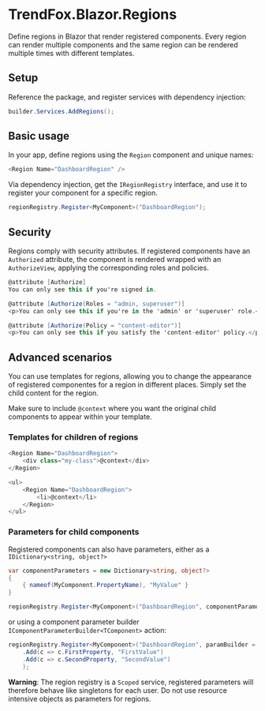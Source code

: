 # TrendFox.Blazor.Regions
Define regions in Blazor that render registered components.
Every region can render multiple components and the same region
can be rendered multiple times with different templates.

## Setup
Reference the package, and register services with dependency injection:
```c#
builder.Services.AddRegions();
```

## Basic usage
In your app, define regions using the `Region` component
and unique names:
```c#
<Region Name="DashboardRegion" />
```

Via dependency injection, get the `IRegionRegistry` interface, and
use it to register your component for a specific region.

```c#
regionRegistry.Register<MyComponent>("DashboardRegion");
```

## Security
Regions comply with security attributes. If registered components
have an `Authorized` attribute, the component is rendered wrapped
with an `AuthorizeView`, applying the corresponding roles and policies.

```c#
@attribute [Authorize]
You can only see this if you're signed in.
```

```c#
@attribute [Authorize(Roles = "admin, superuser")]
<p>You can only see this if you're in the 'admin' or 'superuser' role.</p>
```

```c#
@attribute [Authorize(Policy = "content-editor")]
<p>You can only see this if you satisfy the 'content-editor' policy.</p>
```

## Advanced scenarios
You can use templates for regions, allowing you to change the appearance
of registered componentes for a region in different places. Simply set the
child content for the region.

Make sure to include `@context` where you want the original child
components to appear within your template.

### Templates for children of regions
```c#
<Region Name="DashboardRegion">
    <div class="my-class">@context</div>
</Region>
```

```c#
<ul>
    <Region Name="DashboardRegion">
        <li>@context</li>
    </Region>
</ul>
```

### Parameters for child components

Registered components can also have parameters, either as
a `IDictionary<string, object?>`

```c#
var componentParameters = new Dictionary<string, object?>
{
    { nameof(MyComponent.PropertyName), "MyValue" }
}

regionRegistry.Register<MyComponent>("DashboardRegion", componentParameters);
```

or using a component parameter builder `IComponentParameterBuilder<TComponent>` action:
```c#
regionRegistry.Register<MyComponent>("DashboardRegion", paramBuilder = paramBuilder
    .Add(c => c.FirstProperty, "FirstValue")
    .Add(c => c.SecondProperty, "SecondValue")
    );
```

**Warning**: The region registry is a `Scoped` service, registered parameters
will therefore behave like singletons for each user. Do not use resource intensive
objects as parameters for regions.
